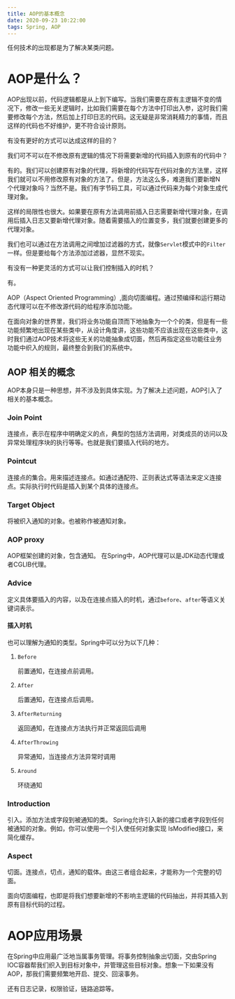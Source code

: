 ```yaml
---
title: AOP的基本概念
date: 2020-09-23 10:22:00
tags: Spring, AOP
---
```


任何技术的出现都是为了解决某类问题。

# AOP是什么？

AOP出现以前，代码逻辑都是从上到下编写。当我们需要在原有主逻辑不变的情况下，修改一些无关逻辑时，比如我们需要在每个方法中打印出入参，这时我们需要修改每个方法，然后加上打印日志的代码。这无疑是非常消耗精力的事情，而且这样的代码也不好维护，更不符合设计原则。

有没有更好的方式可以达成这样的目的？

我们可不可以在不修改原有逻辑的情况下将需要新增的代码插入到原有的代码中？

有的。我们可以创建原有对象的代理，将新增的代码写在代码对象的方法里，这样我们就可以不用修改原有对象的方法了。但是，方法这么多，难道我们要新增N 个代理对象吗？当然不是。我们有字节码工具，可以通过代码来为每个对象生成代理对象。

这样的局限性也很大。如果要在原有方法调用前插入日志需要新增代理对象，在调用后插入日志又要新增代理对象。随着需要插入的位置变多，我们就要创建更多的代理对象。

我们也可以通过在方法调用之间增加过滤器的方式，就像`Servlet`模式中的`Filter`一样。但是要给每个方法添加过滤器，显然不现实。

有没有一种更灵活的方式可以让我们控制插入的时机？

有。

AOP（Aspect Oriented Programming）,面向切面编程。通过预编绎和运行期动态代理可以在不修改源代码的给程序添加功能。

在面向对象的世界里，我们将业务功能自顶而下地抽象为一个个的类，但是有一些功能频繁地出现在某些类中，从设计角度讲，这些功能不应该出现在这些类中，这时我们通过AOP技术将这些无关的功能抽象成切面，然后再指定这些功能往业务功能中织入的规则，最终整合到我们的系统中。



## AOP 相关的概念

AOP本身只是一种思想，并不涉及到具体实现。为了解决上述问题，AOP引入了相关的基本概念。

### Join Point

连接点，表示在程序中明确定义的点，典型的包括方法调用，对类成员的访问以及异常处理程序块的执行等等。也就是我们要插入代码的地方。

### Pointcut

连接点的集合。用来描述连接点。如通过通配符、正则表达式等语法来定义连接点。实际执行时代码是插入到某个具体的连接点。

### Target Object

将被织入通知的对象。也被称作被通知对象。

### AOP proxy

AOP框架创建的对象，包含通知。 在Spring中，AOP代理可以是JDK动态代理或者CGLIB代理。

### Advice

定义具体要插入的内容，以及在连接点插入的时机，通过`before`、`after`等语义关键词表示。

#### 插入时机

也可以理解为通知的类型。Spring中可以分为以下几种：

1. `Before`

   前置通知，在连接点前调用。

2. `After`

   后置通知，在连接点后调用。
   
3. `AfterReturning`

   返回通知，在连接点方法执行并正常返回后调用

4. `AfterThrowing`

   异常通知，当连接点方法异常时调用

5. `Around`

   环绕通知

### Introduction

引入。添加方法或字段到被通知的类。 Spring允许引入新的接口或者字段到任何被通知的对象。例如，你可以使用一个引入使任何对象实现 IsModified接口，来简化缓存。

### Aspect

切面。连接点，切点，通知的载体。由这三者组合起来，才能称为一个完整的切面。

面向切面编程，也即是将我们想要新增的不影响主逻辑的代码抽出，并将其插入到原有目标代码的过程。

# AOP应用场景

在Spring中应用最广泛地当属事务管理。将事务控制抽象出切面，交由Spring IOC容器帮我们织入到目标对象中，并管理这些目标对象。想象一下如果没有AOP，那我们需要频繁地开启、提交、回滚事务。

还有日志记录，权限验证，链路追踪等。